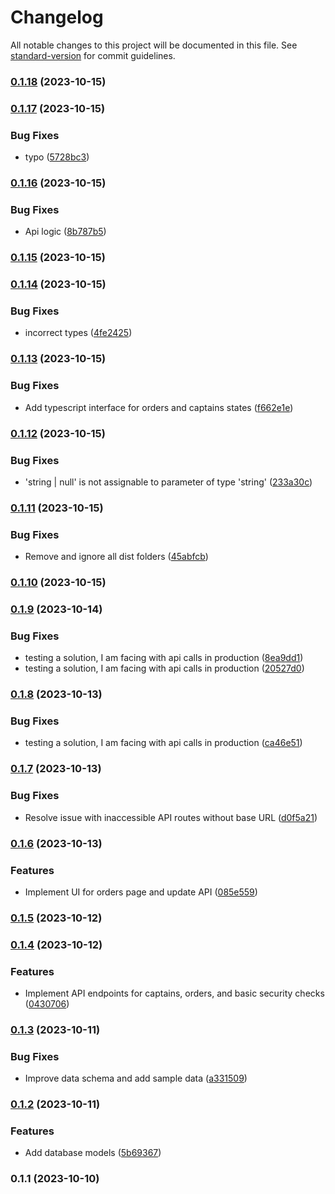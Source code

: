 # Changelog

All notable changes to this project will be documented in this file. See [standard-version](https://github.com/conventional-changelog/standard-version) for commit guidelines.

### [0.1.18](https://github.com/AnasOnGit/coding-task-yumealz/compare/v0.1.17...v0.1.18) (2023-10-15)

### [0.1.17](https://github.com/AnasOnGit/coding-task-yumealz/compare/v0.1.16...v0.1.17) (2023-10-15)


### Bug Fixes

* typo ([5728bc3](https://github.com/AnasOnGit/coding-task-yumealz/commit/5728bc35223ba3f47f8c2b9c4259252130eff6a9))

### [0.1.16](https://github.com/AnasOnGit/coding-task-yumealz/compare/v0.1.15...v0.1.16) (2023-10-15)


### Bug Fixes

* Api logic ([8b787b5](https://github.com/AnasOnGit/coding-task-yumealz/commit/8b787b505aff500dc326c5477965e13b3133f32b))

### [0.1.15](https://github.com/AnasOnGit/coding-task-yumealz/compare/v0.1.14...v0.1.15) (2023-10-15)

### [0.1.14](https://github.com/AnasOnGit/coding-task-yumealz/compare/v0.1.13...v0.1.14) (2023-10-15)


### Bug Fixes

* incorrect types ([4fe2425](https://github.com/AnasOnGit/coding-task-yumealz/commit/4fe2425ea5970ee29f933fced04d8e19506a5b5c))

### [0.1.13](https://github.com/AnasOnGit/coding-task-yumealz/compare/v0.1.12...v0.1.13) (2023-10-15)


### Bug Fixes

* Add typescript interface for orders and captains states ([f662e1e](https://github.com/AnasOnGit/coding-task-yumealz/commit/f662e1e20348524fcaac54858652ba3a700f1a44))

### [0.1.12](https://github.com/AnasOnGit/coding-task-yumealz/compare/v0.1.11...v0.1.12) (2023-10-15)


### Bug Fixes

* 'string | null' is not assignable to parameter of type 'string' ([233a30c](https://github.com/AnasOnGit/coding-task-yumealz/commit/233a30c64e7615122a42d14338f56d817687e5e2))

### [0.1.11](https://github.com/AnasOnGit/coding-task-yumealz/compare/v0.1.10...v0.1.11) (2023-10-15)


### Bug Fixes

* Remove and ignore all dist folders ([45abfcb](https://github.com/AnasOnGit/coding-task-yumealz/commit/45abfcbbb9372b9c426ca3fb27102108de629c59))

### [0.1.10](https://github.com/AnasOnGit/coding-task-yumealz/compare/v0.1.9...v0.1.10) (2023-10-15)

### [0.1.9](https://github.com/AnasOnGit/coding-task-yumealz/compare/v0.1.8...v0.1.9) (2023-10-14)


### Bug Fixes

* testing a solution, I am facing with api calls in production ([8ea9dd1](https://github.com/AnasOnGit/coding-task-yumealz/commit/8ea9dd1b9c5e76ca8113701d24f15423bf6e1f98))
* testing a solution, I am facing with api calls in production ([20527d0](https://github.com/AnasOnGit/coding-task-yumealz/commit/20527d0fe51c4f7122d4b817d102dcc6e7fee8c7))

### [0.1.8](https://github.com/AnasOnGit/coding-task-yumealz/compare/v0.1.7...v0.1.8) (2023-10-13)


### Bug Fixes

* testing a solution, I am facing with api calls in production ([ca46e51](https://github.com/AnasOnGit/coding-task-yumealz/commit/ca46e51a0439942d1125effedbc6e1b73fe95a59))

### [0.1.7](https://github.com/AnasOnGit/coding-task-yumealz/compare/v0.1.6...v0.1.7) (2023-10-13)


### Bug Fixes

* Resolve issue with inaccessible API routes without base URL ([d0f5a21](https://github.com/AnasOnGit/coding-task-yumealz/commit/d0f5a2174d8d1afd067c518b6bad743aa085e809))

### [0.1.6](https://github.com/AnasOnGit/coding-task-yumealz/compare/v0.1.5...v0.1.6) (2023-10-13)


### Features

* Implement UI for orders page and update API ([085e559](https://github.com/AnasOnGit/coding-task-yumealz/commit/085e559fe411de6b78dcbf09f3ce998f73d82413))

### [0.1.5](https://github.com/AnasOnGit/coding-task-yumealz/compare/v0.1.4...v0.1.5) (2023-10-12)

### [0.1.4](https://github.com/AnasOnGit/coding-task-yumealz/compare/v0.1.3...v0.1.4) (2023-10-12)


### Features

* Implement API endpoints for captains, orders, and basic security checks ([0430706](https://github.com/AnasOnGit/coding-task-yumealz/commit/04307062cd1693c75eafba733a8efa17e8df353b))

### [0.1.3](https://github.com/AnasOnGit/coding-task-yumealz/compare/v0.1.2...v0.1.3) (2023-10-11)


### Bug Fixes

* Improve data schema and add sample data ([a331509](https://github.com/AnasOnGit/coding-task-yumealz/commit/a3315097454d9043ca99f152a2e7ccd3fa321ba6))

### [0.1.2](https://github.com/AnasOnGit/coding-task-yumealz/compare/v0.1.1...v0.1.2) (2023-10-11)


### Features

* Add database models ([5b69367](https://github.com/AnasOnGit/coding-task-yumealz/commit/5b69367c234360a84ff507fd7c8d475b9cb8ed92))

### 0.1.1 (2023-10-10)
